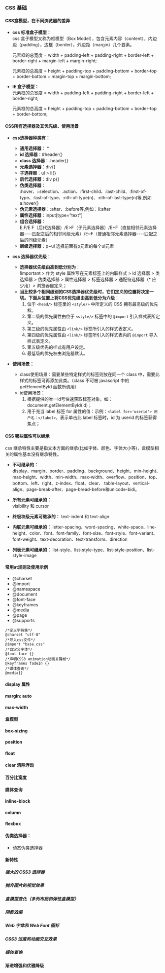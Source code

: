 ### CSS 基础
#### CSS盒模型，在不同浏览器的差异
- **css 标准盒子模型：**  
	css 盒子模型又称为框模型（Box Model），包含元素内容（content），内边距（padding），边框（border），外边距（margin）几个要素。  
	
	元素框的总宽度 = width + padding-left + padding-right + border-left + border-right + margin-left + margin-right;
	
	元素框的总高度 = height + padding-top + padding-bottom + border-top + border-bottom + margin-top + margin-bottom;
	
- **IE 盒子模型：**  
	元素框的总宽度 = width + padding-left + padding-right + border-left + border-right;
	
	元素框的总高度 = height + padding-top + padding-bottom + border-top + border-bottom;
	
#### CSS所有选择器及其优先级、使用场景
- **css选择器种类有：**  
	* **通用选择器**： *
	* **id 选择器**：#header{}
	* **class 选择器**：.header{}
	* **元素选择器**：div{}
	* **子选择器**：ul > li{}
	* **后代选择器**：div p{}
	* **伪类选择器**：  
		:hover、::selection、.action、:first-child、:last-child、:first-of-type、:last-of-type、:nth-of-type(n)、:nth-of-last-type(n)等,例如a:hover{}
	* **伪元素选择器**：:after、:before等,例如：li:after
	* **属性选择器**：input[type="text"]
	* **组合选择器**：  
		E,F/E F（后代选择器）/E>F（子元素选择器）/E+F（直接相邻元素选择器----匹配之后的相邻同级元素）/E~F（普通相邻元素选择器----匹配之后的同级元素）
	* **层级选择器**：p~ul 选择前面有p元素的每个ul元素

- **css 选择器优先级**：
	* **选择器优先级由高到低分别为**：  
		!important > 作为 style 属性写在元素标签上的内联样式 > id 选择器 > 类选择器 > 伪类选择器 > 属性选择器 > 标签选择器 > 通配符选择器（* 应少用）> 浏览器自定义；
	* **当比较多个相同级别的CSS选择器优先级时，它们定义的位置将决定一切。下面从位置上将CSS优先级由高到低分为六级**：
		1. 位于 ```<head/>``` 标签里的 ```<style/>``` 中所定义的 CSS 拥有最高级的优先权。
		2. 第二级的优先属性由位于 ```<style/>``` 标签中的 ```@import``` 引入样式表所定义。
		3. 第三级的优先属性由 ```<link/>``` 标签所引入的样式表定义。
		4. 第四级的优先属性由 ```<link/>``` 标签所引入的样式表内的 ```@import``` 导入样式表定义。
		5. 第五级优先的样式有用户设定。
		6. 最低级的优先权由浏览器默认。

- **使用场景：**
	* class使用场景：需要某些特定样式的标签则放在同一个 class 中，需要此样式的标签可再添加此类。（class 不可被 javascript 中的 getElementById 函数所调用）
	* id使用场景：
		1. 根据提供的唯一id号快速获取标签对象，如：document.getElementById(id)；
		2. 用于充当 label 标签 for 属性的值：示例：```<label for='userid'> 用户名：</label>```，表示单击此 label 标签时，id 为 userid 的标签获得焦点；

#### CSS 哪些属性可以继承
css 继承特性主要是指文本方面的继承(比如字体、颜色、字体大小等)，盒模型相关的属性基本没有继承特性。

- **不可继承的：**  
	display、margin、border、padding、background、height、min-height、max-height、width、min-width、max-width、overflow、position、top、bottom、left、right、z-index、float、clear、 table-layout、vertical-align、page-break-after、page-bread-before和unicode-bidi。 

- **所有元素可继承的：**  
	visibility 和 cursor
	
- **终极块级元素可继承的：**
	text-indent 和 text-align 
	
- **内联元素可继承的：**
	letter-spacing、word-spacing、white-space、line-height、color、font、font-family、font-size、font-style、font-variant、font-weight、text-decoration、text-transform、direction 
	
- **列表元素可继承的：**
	list-style、list-style-type、list-style-position、list-style-image
	
#### 常用at规则及使用示例
- @charset
- @import
- @namespace
- @document
- @font-face
- @keyframes
- @media
- @page
- @supports

```
/*定义字符集*/
@charset "utf-8"    
/*导入css文件*/ 
@import "base.css"
/*自定义字体*/
@font-face {}
/*声明CSS3 animation动画关键帧*/
@keyframes fadeIn {}
/*媒体查询*/
@media{}
```
	

#### display 属性

#### margin: auto

#### max-width

#### 盒模型

#### box-sizing

#### position

#### float

#### clear 清除浮动

#### 百分比宽度

#### 媒体查询

#### inline-block

#### column

#### flexbox

#### 伪类选择器：
- 动态伪类选择器


#### 新特性
##### 强大的 CSS3 选择器


##### 抛弃图片的视觉效果
##### 盒模型变化（多列布局和弹性盒模型）
##### 阴影效果
##### Web 字体和 Web Font 图标
##### CSS3 过度和动画交互效果
##### 媒体查询


#### 渐进增强和优雅降级